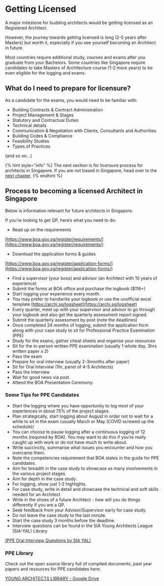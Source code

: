 # Getting Licensed

A major milestone for budding architects would be getting licensed as an Registered Architect.

However, the journey towards getting licensed is long (2-5 years after Masters) but worth it, especially if you see yourself becoming an Architect in future.

Most countries require additional study, courses and exams after you graduate from your Bachelors. Some countries like Singapore require candidates to take Masters of Architecture course (1-2 more years) to be even eligible for the logging and exams.

## What do I need to prepare for licensure?

As a candidate for the exams, you would need to be familiar with:

* Building Contracts & Contract Administration
* Project Management & Stages
* Statutory and Contractual Duties
* Technical details
* Communication & Negotiation with Clients, Consultants and Authorities
* Building Codes & Compliance
* Feasibility Studies
* Types of Practices

(and so on…)



{% hint style="info" %}
The next section is for licensure process for architects in Singapore. If you are not based in Singapore, head over to the [next chapter](../02-urban-site-planning-building-design-concepts/).
{% endhint %}

## **Process to becoming a licensed Architect in Singapore**

Below is information relevant for future architects in Singapore.

If you’re looking to get QP, here’s what you need to do:

* Read up on the requirements

[https://www.boa.gov.sg/register/requirements/](https://www.boa.gov.sg/register/requirements/)

* Download the application forms & guides

[https://www.boa.gov.sg/register/application-forms/](https://www.boa.gov.sg/register/application-forms/)

* Find a supervisor (your boss) and advisor (an Architect with 10 years of experience)
* Submit the forms at BOA office and purchase the logbook ($116+)
* Start logging your experience every month.
* You may prefer to handwrite your logbook or use the unofficial excel template [https://archi.sg/logsheet](https://archi.sg/logsheet)
* Every quarter, meet up with your supervisor and advisor to go through your logbook and also get the quarterly assessment report signed.
* Submit the quarterly assessment by post (note the deadlines)
* Once completed 24 months of logging, submit the application form along with your case study to sit for Professional Practice Examination (PPE)
* Study for the exams, gather cheat sheets and organise your resources
* Sit for the in-person written PPE examination (usually 1 whole day, 3hrs written paper x 2)
* Pass the exam
* Prepare for oral interview (usually 2-3months after paper)
* Sit for Oral Interview (1hr, panel of 4-5 Architects)
* Pass the Interview
* Wait for good news via post.
* Attend the BOA Presentation Ceremony.

### **Some Tips for PPE Candidates**

* Start the logging where you have opportunity to log most of your experiences in about 75% of the project stages.
* Plan strategically, start logging about August in order not to wait for a while to sit in the exam (usually March or May (COVID screwed up the schedule))
* You can choose to pause logging after a continuous logging of 12 months (required by BOA). You may want to do this if you’re really caught up with work or do not have much to write about.
* Write succinctly, summarise what issues you encounter and how you overcame them.
* Note the competencies requirement that BOA states in the guide for PPE candidates.
* Aim for breadth in the case study to showcase as many involvements in the various project stages.
* Aim for depth in the case study.
* For logging, show just 1-2 highlights.
* For case study, write in detail and showcase the technical and soft skills needed for an Architect
* Write in the shoes of a future Architect - how will you do things differently if you are a QP.
* Seek feedback from your Advisor/Supervisor early for case study.
* Do not leave the case study to the last minute.
* Start the case study 3 months before the deadline.
* Interview questions can be found in the SIA Young Architects League (SIA-YAL) Library

[(PPE Oral Interview Questions by SIA YAL)](https://docs.google.com/spreadsheets/d/1tY42MvwrR6EjGReePQ73-tR0E0TNRMtBGSXFk4Brq8w/edit?usp=sharing)

### PPE Library

Check out the open source library full of compiled documents, past year papers and resources for PPE candidates here:

[YOUNG ARCHITECTS LIBRARY - Google Drive](https://drive.google.com/drive/folders/1Rhukq\_AHlvm-As9M0QVZnn8oS7EaSXQG)

